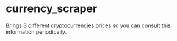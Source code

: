 # currency_scraper
Brings 3 different cryptocurrencies prices so you can consult this information periodically.
